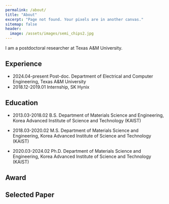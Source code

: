 ```yaml
---
permalink: /about/
title: "About"
excerpt: "Page not found. Your pixels are in another canvas."
sitemap: false
header:
  image: /assets/images/semi_chips2.jpg
---
```


I am a postdoctoral researcher at Texas A&M University.

## Experience
  * 2024.04-present Post-doc. Department of Electrical and Computer Engineering, Texas A&M University
  * 2018.12-2019.01 Internship, SK Hynix

## Education

  * 2013.03-2018.02 B.S. Department of Materials Science and Engineering, Korea Advanced Institute of Science and Technology (KAIST)

  * 2018.03-2020.02 M.S. Department of Materials Science and Engineering, Korea Advanced Institute of Science and Technology (KAIST)

  * 2020.03-2024.02 Ph.D. Department of Materials Science and Engineering, Korea Advanced Institute of Science and Technology (KAIST)

## Award

## Selected Paper
